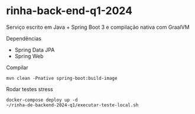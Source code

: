 # rinha-back-end-q1-2024

Serviço escrito em Java + Spring Boot 3 e compilação nativa com GraalVM

Dependências
- Spring Data JPA
- Spring Web

Compilar

```shell
mvn clean -Pnative spring-boot:build-image 
```

Rodar testes stress

```shell
docker-compose deploy up -d
~/rinha-de-backend-2024-q1/executar-teste-local.sh 
```
